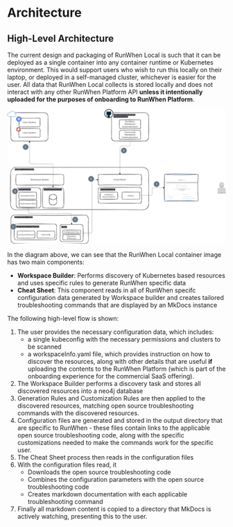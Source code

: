 # Architecture 

## High-Level Architecture 
The current design and packaging of RunWhen Local is such that it can be deployed as a single container into any container runtime or Kubernetes environment. This would support users who wish to run this locally on their laptop, or deployed in a self-managed cluster, whichever is easier for the user. All data that RunWhen Local collects is stored locally and does not interact with any other RunWhen Platform API **unless it intentionally uploaded for the purposes of onboarding to RunWhen Platform**. 

![](../assets/architecture-high-level.png)

In the diagram above, we can see that the RunWhen Local container image has two main components: 
- **Workspace Builder**: Performs discovery of Kubernetes based resources and uses specific rules to generate RunWhen specific data
- **Cheat Sheet**: This component reads in all of RunWhen specifc configuration data generated by Workspace builder and creates tailored troubleshooting commands that are displayed by an MkDocs instance

The following high-level flow is shown: 
1. The user provides the necessary configuration data, which includes: 
    - a single kubeconfig with the necessary permissions and clusters to be scanned
    - a workspaceInfo.yaml file, which provides instruction on how to discover the resources, along with other details that are useful **if** uploading the contents to the RunWhen Platform (which is part of the onboarding experience for the commercial SaaS offering). 
2. The Workspace Builder performs a discovery task and stores all discovered resources into a neo4j database
3. Generation Rules and Customization Rules are then applied to the discovered resources, matching open source troubleshooting commands with the discovered resources. 
4. Configuration files are generated and stored in the output directory that are specific to RunWhen - these files contain links to the applicable open source troubleshooting code, along with the specific customizations needed to make the commands work for the specific user. 
5. The Cheat Sheet process then reads in the configuration files
6. With the configuration files read, it 
    - Downloads the open source troubleshooting code
    - Combines the configuration parameters with the open source troubleshooting code
    - Creates markdown documentation with each applicable troubleshooting command
6. Finally all markdown content is copied to a directory that MkDocs is actively watching, presenting this to the user.  

